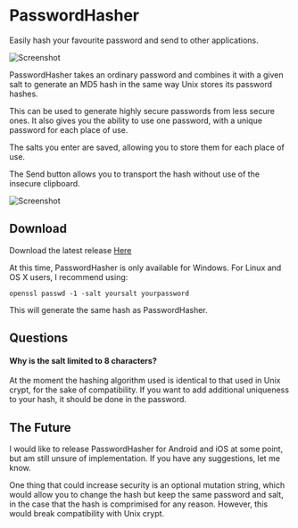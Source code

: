 # PasswordHasher
Easily hash your favourite password and send to other applications.

![Screenshot](https://raw.githubusercontent.com/veridiam/PasswordHasher/master/Images/Screenshot.png)

PasswordHasher takes an ordinary password and combines it with a given salt to generate an MD5 hash in the same way Unix stores its password hashes.

This can be used to generate highly secure passwords from less secure ones. It also gives you the ability to use one password, with a unique password for each place of use.

The salts you enter are saved, allowing you to store them for each place of use.

The Send button allows you to transport the hash without use of the insecure clipboard.

![Screenshot](https://raw.githubusercontent.com/veridiam/PasswordHasher/master/Images/Example.png)

## Download
Download the latest release [Here](https://github.com/veridiam/PasswordHasher/releases)

At this time, PasswordHasher is only available for Windows. For Linux and OS X users, I recommend using:

    openssl passwd -1 -salt yoursalt yourpassword
	
This will generate the same hash as PasswordHasher.

## Questions
#### Why is the salt limited to 8 characters?
At the moment the hashing algorithm used is identical to that used in Unix crypt, for the sake of compatibility. If you want to add additional uniqueness to your hash, it should be done in the password.

## The Future
I would like to release PasswordHasher for Android and iOS at some point, but am still unsure of implementation. If you have any suggestions, let me know.

One thing that could increase security is an optional mutation string, which would allow you to change the hash but keep the same password and salt, in the case that the hash is comprimised for any reason. However, this would break compatibility with Unix crypt.
